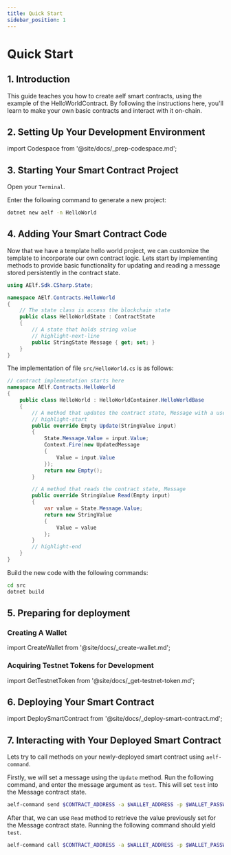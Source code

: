 ```yaml
---
title: Quick Start
sidebar_position: 1
---
```


# Quick Start

## 1. Introduction

This guide teaches you how to create aelf smart contracts, using the example of the HelloWorldContract. By following the instructions here, you'll learn to make your own basic contracts and interact with it on-chain.

## 2. Setting Up Your Development Environment

import Codespace from '@site/docs/\_prep-codespace.md';

<Codespace/>

## 3. Starting Your Smart Contract Project

Open your `Terminal`.

Enter the following command to generate a new project:

```bash
dotnet new aelf -n HelloWorld
```

## 4. Adding Your Smart Contract Code

Now that we have a template hello world project, we can customize the template to incorporate our own contract logic.
Lets start by implementing methods to provide basic functionality for updating and reading a message stored persistently in the contract state.

```csharp
using AElf.Sdk.CSharp.State;

namespace AElf.Contracts.HelloWorld
{
    // The state class is access the blockchain state
    public class HelloWorldState : ContractState
    {
        // A state that holds string value
        // highlight-next-line
        public StringState Message { get; set; }
    }
}
```

The implementation of file `src/HelloWorld.cs` is as follows:

```csharp
// contract implementation starts here
namespace AElf.Contracts.HelloWorld
{
    public class HelloWorld : HelloWorldContainer.HelloWorldBase
    {
        // A method that updates the contract state, Message with a user input
        // highlight-start
        public override Empty Update(StringValue input)
        {
            State.Message.Value = input.Value;
            Context.Fire(new UpdatedMessage
            {
                Value = input.Value
            });
            return new Empty();
        }

        // A method that reads the contract state, Message
        public override StringValue Read(Empty input)
        {
            var value = State.Message.Value;
            return new StringValue
            {
                Value = value
            };
        }
        // highlight-end
    }
}
```

Build the new code with the following commands:

```bash
cd src
dotnet build
```

## 5. Preparing for deployment

### Creating A Wallet

import CreateWallet from '@site/docs/\_create-wallet.md';

<CreateWallet/>

### Acquiring Testnet Tokens for Development

import GetTestnetToken from '@site/docs/\_get-testnet-token.md';

<GetTestnetToken/>

## 6. Deploying Your Smart Contract

import DeploySmartContract from '@site/docs/\_deploy-smart-contract.md';

<DeploySmartContract/>

## 7. Interacting with Your Deployed Smart Contract

Lets try to call methods on your newly-deployed smart contract using `aelf-command`.

Firstly, we will set a message using the `Update` method. Run the following command,
and enter the message argument as `test`. This will set `test` into the Message contract state.

```bash
aelf-command send $CONTRACT_ADDRESS -a $WALLET_ADDRESS -p $WALLET_PASSWORD -e https://tdvw-test-node.aelf.io Update
```

After that, we can use `Read` method to retrieve the value previously set for the Message contract state.
Running the following command should yield `test`.

```bash
aelf-command call $CONTRACT_ADDRESS -a $WALLET_ADDRESS -p $WALLET_PASSWORD -e https://tdvw-test-node.aelf.io Read
```
